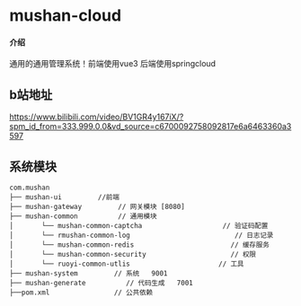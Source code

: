 # mushan-cloud

#### 介绍
通用的通用管理系统！前端使用vue3  后端使用springcloud
## b站地址

https://www.bilibili.com/video/BV1GR4y167iX/?spm_id_from=333.999.0.0&vd_source=c6700092758092817e6a6463360a3597
## 系统模块

~~~
com.mushan     
├── mushan-ui         //前端
├── mushan-gateway         // 网关模块 [8080]
├── mushan-common          // 通用模块
│       └── mushan-common-captcha                    // 验证码配置
│       └── rmushan-common-log                          // 日志记录
│       └── mushan-common-redis                        // 缓存服务
│       └── mushan-common-security                     // 权限
│       └── ruoyi-common-utlis                      // 工具
├── mushan-system         // 系统   9001
├── mushan-generate          // 代码生成   7001
├──pom.xml                // 公共依赖
~~~


